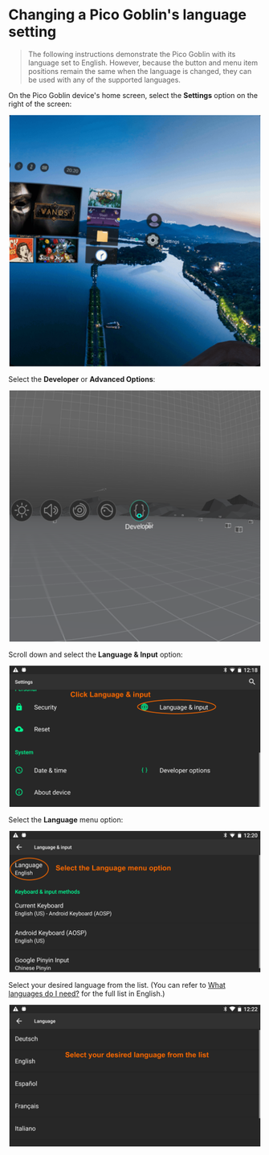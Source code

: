 # Changing a Pico Goblin's language setting

> The following instructions demonstrate the Pico Goblin with its language set to English. However, because the button and menu item positions remain the same when the language is changed, they can be used with any of the supported languages.

On the Pico Goblin device's home screen, select the **Settings** option on the right of the screen:

<p align="center">
  <img alt="Select the Settings option" width="500px" src="assets/SettingsMenuOption.png">
</p>

Select the **Developer** or **Advanced Options**:

<p align="center">
  <img alt="Select the Developer option" width="500px" src="assets/PicoDeveloperSettings.png">
</p>

Scroll down and select the **Language & Input** option:

<p align="center">
  <img alt="Select Language and input" width="500px" src="assets/SelectLanguageAndInput.png">
</p>

Select the **Language** menu option:

<p align="center">
  <img alt="Select the Language menu option" width="500px" src="assets/SelectLanguageOption.png">
</p>

Select your desired language from the list. (You can refer to [What languages do I need?](/docs/pico-unity-localization.md#what-languages-do-i-need?) for the full list in English.)

<p align="center">
  <img alt="Select the desired language" width="500px" src="assets/SelectDesiredLanguage.png">
</p>
